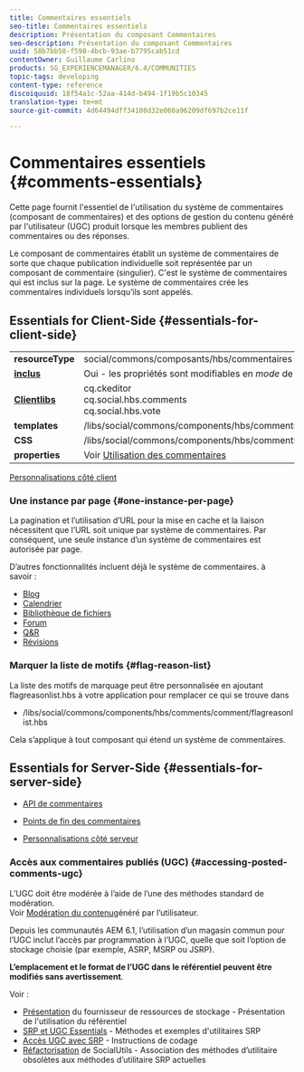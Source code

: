 ```yaml
---
title: Commentaires essentiels
seo-title: Commentaires essentiels
description: Présentation du composant Commentaires
seo-description: Présentation du composant Commentaires
uuid: 58b7bb58-f598-4bcb-93ae-b7795cab51cd
contentOwner: Guillaume Carlino
products: SG_EXPERIENCEMANAGER/6.4/COMMUNITIES
topic-tags: developing
content-type: reference
discoiquuid: 18f54a1c-52aa-414d-b494-1f19b5c10345
translation-type: tm+mt
source-git-commit: 4d64494dff34108d32e060a96209df697b2ce11f

---
```



# Commentaires essentiels {#comments-essentials}

Cette page fournit l&#39;essentiel de l&#39;utilisation du système de commentaires (composant de commentaires) et des options de gestion du contenu généré par l&#39;utilisateur (UGC) produit lorsque les membres publient des commentaires ou des réponses.

Le composant de commentaires établit un système de commentaires de sorte que chaque publication individuelle soit représentée par un composant de commentaire (singulier). C&#39;est le système de commentaires qui est inclus sur la page. Le système de commentaires crée les commentaires individuels lorsqu’ils sont appelés.

## Essentials for Client-Side {#essentials-for-client-side}

<table> 
 <tbody>
  <tr>
   <td> <strong>resourceType</strong></td> 
   <td> social/commons/composants/hbs/commentaires</td> 
  </tr>
  <tr>
   <td> <a href="scf.md#add-or-include-a-communities-component"><strong>inclus</strong></a></td> 
   <td>Oui - les propriétés sont modifiables en <i>mode </i>de conception</td> 
  </tr>
  <tr>
   <td> <a href="client-customize.md#clientlibs-for-scf"><strong>Clientlibs</strong></a></td> 
   <td>cq.ckeditor<br /> cq.social.hbs.comments<br /> cq.social.hbs.vote</td> 
  </tr>
  <tr>
   <td> <strong>templates</strong></td> 
   <td> /libs/social/commons/components/hbs/comments/comments.hbs<br /> </td> 
  </tr>
  <tr>
   <td> <strong>CSS</strong></td> 
   <td> /libs/social/commons/components/hbs/comments/clientlibs/commentsystem.css</td> 
  </tr>
  <tr>
   <td><strong> properties</strong></td> 
   <td> Voir <a href="comments.md">Utilisation des commentaires</a></td> 
  </tr>
 </tbody>
</table>

[Personnalisations côté client](client-customize.md)

### Une instance par page {#one-instance-per-page}

La pagination et l’utilisation d’URL pour la mise en cache et la liaison nécessitent que l’URL soit unique par système de commentaires. Par conséquent, une seule instance d’un système de commentaires est autorisée par page.

D’autres fonctionnalités incluent déjà le système de commentaires. à savoir :

* [Blog](blog-developer-basics.md)
* [Calendrier](calendar-basics-for-developers.md)
* [Bibliothèque de fichiers](essentials-file-library.md)
* [Forum](essentials-forum.md)
* [Q&amp;R](qna-essentials.md)
* [Révisions](reviews-basics.md)

### Marquer la liste de motifs {#flag-reason-list}

La liste des motifs de marquage peut être personnalisée en ajoutant flagreasonlist.hbs à votre application pour remplacer ce qui se trouve dans

* /libs/social/commons/components/hbs/comments/comment/flagreasonlist.hbs

Cela s’applique à tout composant qui étend un système de commentaires.

## Essentials for Server-Side {#essentials-for-server-side}

* [API de commentaires](https://helpx.adobe.com/experience-manager/6-4/sites/developing/using/reference-materials/javadoc/com/adobe/cq/social/commons/comments/api/package-summary.html)

* [Points de fin des commentaires](https://helpx.adobe.com/experience-manager/6-4/sites/developing/using/reference-materials/javadoc/com/adobe/cq/social/commons/comments/endpoints/package-summary.html)

* [Personnalisations côté serveur](server-customize.md)

### Accès aux commentaires publiés (UGC) {#accessing-posted-comments-ugc}

L’UGC doit être modérée à l’aide de l’une des méthodes standard de modération.\
Voir [Modération du contenu](moderate-ugc.md)généré par l’utilisateur.

Depuis les communautés AEM 6.1, l’utilisation d’un magasin [](working-with-srp.md) commun pour l’UGC inclut l’accès par programmation à l’UGC, quelle que soit l’option de stockage choisie (par exemple, ASRP, MSRP ou JSRP).

**L’emplacement et le format de l’UGC dans le référentiel peuvent être modifiés sans avertissement**.

Voir :

* [Présentation](srp.md) du fournisseur de ressources de stockage - Présentation de l&#39;utilisation du référentiel
* [SRP et UGC Essentials](srp-and-ugc.md) - Méthodes et exemples d&#39;utilitaires SRP
* [Accès UGC avec SRP](accessing-ugc-with-srp.md) - Instructions de codage
* [Réfactorisation](socialutils.md) de SocialUtils - Association des méthodes d’utilitaire obsolètes aux méthodes d’utilitaire SRP actuelles

